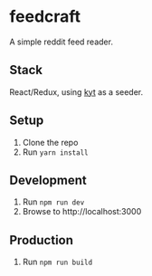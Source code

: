 # feedcraft

A simple reddit feed reader.

## Stack
React/Redux, using [kyt](https://github.com/NYTimes/kyt) as a seeder.

## Setup
1. Clone the repo
2. Run `yarn install`

## Development
1. Run `npm run dev`
2. Browse to http://localhost:3000

## Production
1. Run `npm run build`
